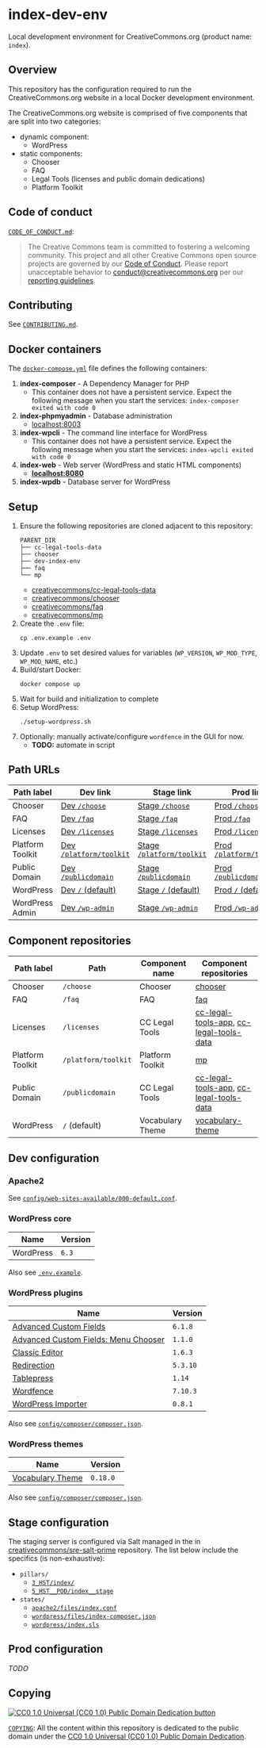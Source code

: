 # index-dev-env

Local development environment for CreativeCommons.org (product name: `index`).


## Overview

This repository has the configuration required to run the CreativeCommons.org
website in a local Docker development environment.

The CreativeCommons.org website is comprised of five components that are split
into two categories:
- dynamic component:
  - WordPress
- static components:
  - Chooser
  - FAQ
  - Legal Tools (licenses and public domain dedications)
  - Platform Toolkit


## Code of conduct

[`CODE_OF_CONDUCT.md`](CODE_OF_CONDUCT.md):
> The Creative Commons team is committed to fostering a welcoming community.
> This project and all other Creative Commons open source projects are governed
> by our [Code of Conduct][code_of_conduct]. Please report unacceptable
> behavior to [conduct@creativecommons.org](mailto:conduct@creativecommons.org)
> per our [reporting guidelines][reporting_guide].

[code_of_conduct]: https://opensource.creativecommons.org/community/code-of-conduct/
[reporting_guide]: https://opensource.creativecommons.org/community/code-of-conduct/enforcement/


## Contributing

See [`CONTRIBUTING.md`](CONTRIBUTING.md).


## Docker containers

The [`docker-compose.yml`](docker-comose.yml) file defines the following
containers:
1. **index-composer** - A Dependency Manager for PHP
   - This container does not have a persistent service. Expect the following
     message when you start the services: `index-composer exited with code 0`
2. **index-phpmyadmin** - Database administration
   - [localhost:8003](http://localhost:8003/)
3. **index-wpcli** - The command line interface for WordPress
   - This container does not have a persistent service. Expect the following
     message when you start the services: `index-wpcli exited with code 0`
4. **index-web** - Web server (WordPress and static HTML components)
   - **[localhost:8080](http://localhost:8080/)**
5. **index-wpdb** - Database server for WordPress


## Setup

1. Ensure the following repositories are cloned adjacent to this repository:
    ```
    PARENT_DIR
    ├── cc-legal-tools-data
    ├── chooser
    ├── dev-index-env
    ├── faq
    └── mp
    ```
   - [creativecommons/cc-legal-tools-data][gh-cc-legal-tools-data]
   - [creativecommons/chooser][gh-chooser]
   - [creativecommons/faq][gh-faq]
   - [creativecommons/mp][gh-mp]
2. Create the `.env` file:
    ```shell
    cp .env.example .env
    ```
3. Update `.env` to set desired values for variables (`WP_VERSION`,
   `WP_MOD_TYPE`, `WP_MOD_NAME`, etc.)
4. Build/start Docker:
    ```shell
    docker compose up
    ```
5. Wait for build and initialization to complete
6. Setup WordPress:
    ```shell
    ./setup-wordpress.sh
    ```
7. Optionally: manually activate/configure `wordfence` in the GUI for now.
    - **TODO:** automate in script

[gh-cc-legal-tools-data]: https://github.com/creativecommons/cc-legal-tools-data
[gh-chooser]: https://github.com/creativecommons/chooser
[gh-faq]: https://github.com/creativecommons/faq
[gh-mp]: https://github.com/creativecommons/mp


## Path URLs

Path label|Dev link|Stage link|Prod link
----------|--------|----------|---------
Chooser|[Dev `/choose`][d1]|[Stage `/choose`][s1]|[Prod `/choose`][p1]
FAQ|[Dev `/faq`][d2]|[Stage `/faq`][s2]|[Prod `/faq`][p2]
Licenses|[Dev `/licenses`][d3]|[Stage `/licenses`][s3]|[Prod `/licenses`][p3]
Platform Toolkit|[Dev `/platform/toolkit`][d4]|[Stage `/platform/toolkit`][s4]|[Prod `/platform/toolkit`][p4]
Public Domain|[Dev `/publicdomain`][d5]|[Stage `/publicdomain`][s5]|[Prod `/publicdomain`][p5]
WordPress|[Dev `/` (default)][d6]|[Stage `/` (default)][s6]|[Prod `/` (default)][p6]
WordPress Admin|[Dev `/wp-admin`][d7]|[Stage `/wp-admin`][s7]|[Prod `/wp-admin`][p7]

[d1]: http://localhost:8080/choose "Dev Chooser /choose"
[d2]: http://localhost:8080/faq "Dev FAQ /faq"
[d3]: http://localhost:8080/licenses "Dev Licenses /licenses"
[d4]: http://localhost:8080/platform/toolkit "Dev Platform Toolkit /platform/toolkit"
[d5]: http://localhost:8080/publicdomain "Dev Public Domain /publicdomain"
[d6]: http://localhost:8080/ "Dev WordPress / (default)"
[d7]: http://localhost:8080/wp-admin/ "Dev WordPress Admin /wp-admin"

[s1]: https://stage.creativecommons.org/choose "Stage Chooser /choose"
[s2]: https://stage.creativecommons.org/faq "Stage FAQ /faq"
[s3]: https://stage.creativecommons.org/licenses "Stage Licenses /licenses"
[s4]: https://stage.creativecommons.org/platform/toolkit "Stage Platform Toolkit /platform/toolkit"
[s5]: https://stage.creativecommons.org/publicdomain "Stage Public Domain /publicdomain"
[s6]: https://stage.creativecommons.org/ "Stage WordPress / (default)"
[s7]: https://stage.creativecommons.org/wp-admin/ "Stage WordPress Admin /wp-admin"

[p1]: https://creativecommons.org/choose "Prod Chooser /choose"
[p2]: https://creativecommons.org/faq "Prod FAQ /faq"
[p3]: https://creativecommons.org/licenses "Prod Licenses /licenses"
[p4]: https://creativecommons.org/platform/toolkit "Prod Platform Toolkit /platform/toolkit"
[p5]: https://creativecommons.org/publicdomain "Prod Public Domain /publicdomain"
[p6]: https://creativecommons.org/ "Prod WordPress / (default)"
[p7]: https://creativecommons.org/wp-admin/ "Prod WordPress Admin /wp-admin"


## Component repositories

Path label|Path|Component name|Component repositories
----------|----|--------------|----------------------
Chooser|`/choose`|Chooser|[chooser][gh-chooser]
FAQ|`/faq`|FAQ|[faq][gh-faq]
Licenses| `/licenses`|CC Legal Tools|[cc-legal-tools-app][gh-app], [cc-legal-tools-data][gh-data]
Platform Toolkit|`/platform/toolkit`|Platform Toolkit|[mp][gh-mp]
Public Domain|`/publicdomain`|CC Legal Tools|[cc-legal-tools-app][gh-app], [cc-legal-tools-data][gh-data]
WordPress|`/` (default)|Vocabulary Theme|[vocabulary-theme][gh-vocab-theme]

[gh-chooser]: https://github.com/creativecommons/chooser
[gh-faq]: https://github.com/creativecommons/faq
[gh-app]: https://github.com/creativecommons/cc-legal-tools-app
[gh-data]: https://github.com/creativecommons/cc-legal-tools-data
[gh-mp]: https://github.com/creativecommons/mp
[gh-vocab-theme]: https://github.com/creativecommons/vocabulary-theme


## Dev configuration


### Apache2

See [`config/web-sites-available/000-default.conf`][dev-webconfig].

[dev-webconfig]: config/web-sites-available/000-default.conf


### WordPress core

| Name      | Version |
| --------- | ------- |
| WordPress | `6.3`   |

Also see [`.env.example`](.env.example).


### WordPress plugins

| Name                                                     | Version  |
| -------------------------------------------------------- | -------- |
| [Advanced Custom Fields][adv-custom-fields]              | `6.1.8`  |
| [Advanced Custom Fields: Menu Chooser][acf-menu-chooser] | `1.1.0`  |
| [Classic Editor][classic-editor]                         | `1.6.3`  |
| [Redirection][redirection]                               | `5.3.10` |
| [Tablepress][tablepress]                                 | `1.14`   |
| [Wordfence][wordfence]                                   | `7.10.3` |
| [WordPress Importer][wp-importer]                        | `0.8.1`  |

Also see [`config/composer/composer.json`](config/composer/composer.json).

[adv-custom-fields]: https://wordpress.org/plugins/advanced-custom-fields/
[acf-menu-chooser]: https://github.com/reyhoun/acf-menu-chooser
[classic-editor]: https://wordpress.org/plugins/classic-editor/
[redirection]: https://wordpress.org/plugins/redirection/
[tablepress]: https://wordpress.org/plugins/tablepress/
[wordfence]: https://wordpress.org/plugins/wordfence/
[wp-importer]: https://wordpress.org/plugins/wordpress-importer/


### WordPress themes

| Name                                 | Version  |
| ------------------------------------ | -------- |
| [Vocabulary Theme][gh-vocab-theme] | `0.18.0` |

Also see [`config/composer/composer.json`](config/composer/composer.json).


## Stage configuration

The staging server is configured via Salt managed in the in
[creativecommons/sre-salt-prime][sre-salt-prime] repository. The list below
include the specifics (is non-exhaustive):
- `pillars/`
  - [`3_HST/index/`][salt-hst-index]
  - [`5_HST__POD/index__stage`][salt-hst-pod-index]
- `states/`
  - [`apache2/files/index.conf`][salt-index-conf]
  - [`wordpress/files/index-composer.json`][salt-index-composer]
  - [`wordpress/index.sls`][salt-wordpress-index]

[sre-salt-prime]: https://github.com/creativecommons/sre-salt-prime
[salt-hst-index]: https://github.com/creativecommons/sre-salt-prime/tree/main/pillars/3_HST/index
[salt-hst-pod-index]: https://github.com/creativecommons/sre-salt-prime/tree/main/pillars/5_HST__POD/index__stage
[salt-index-conf]: https://github.com/creativecommons/sre-salt-prime/blob/main/states/apache2/files/index.conf
[salt-index-composer]: https://github.com/creativecommons/sre-salt-prime/blob/main/states/wordpress/files/index-composer.json
[salt-wordpress-index]: https://github.com/creativecommons/sre-salt-prime/blob/main/states/wordpress/index.sls

## Prod configuration

_TODO_


## Copying

[![CC0 1.0 Universal (CC0 1.0) Public Domain Dedication
button][cc-zero-png]][cc-zero]

[`COPYING`](COPYING): All the content within this repository is dedicated to
the public domain under the [CC0 1.0 Universal (CC0 1.0) Public Domain
Dedication][cc-zero].

[cc-zero-png]: https://licensebuttons.net/l/zero/1.0/88x31.png "CC0 1.0 Universal (CC0 1.0) Public Domain Dedication button"
[cc-zero]: https://creativecommons.org/publicdomain/zero/1.0/ "Creative Commons — CC0 1.0 Universal"
